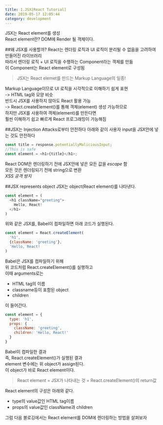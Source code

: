 ```yaml
---
title: 1.JSX[React Tutorial]
date: 2019-05-17 12:05:44
category: development
---
```

JSX는 React element를 생성  
React element란? DOM에 Render 될 객체이다.  

##왜 JSX를 사용할까?
React는 렌더링 로직과 UI 로직이 분리될 수 없음을 고려하여 만들어진 라이브러리  
따라서 렌더링 로직 + UI 로직을 수행하는 Component라는 객체를 만듦  
이 Component는 React element로 구성됨  

> JSX는 React elemet를 만드는 Markup Language의 일종!

Markup Language이므로 UI 로직을 시각적으로 이해하기 쉽게 표현  
-> HTML tag와 모양 비슷  
반드시 JSX를 사용하지 않아도 React 활용 가능  
-> React.createElement()를 통해 객체(element) 생성 가능하므로  
하지만 JSX를 사용하여 객체(element)를 만든다면  
훨씬 이해하기 쉽고 빠르게 React 프로그래밍이 가능해짐  

##JSX는 Injection Attacks로부터 안전하다
아래와 같이 사용자 input을 JSX안에 넣는 것도 안전하다

```js
const title = response.potentiallyMaliciousInput;
//This is safe
const element = <h1>{title}</h1>;
```

React DOM은 렌더링하기 전에 JSX안에 넣은 모든 값을 _escape_ 함  
모든 것은 렌더링되기 전에 string으로 변환  
_XSS 공격 방지_

##JSX represents object
JSX는 object(React element)를 나타낸다.  

```js
const element = (
  <h1 className="greeting">
    Hello, React!
  </h1>
)
```

위와 같은 JSX를, Babel이 컴파일하면 아래 코드가 실행된다.  

```js
const element = React.createElement(
  'h1',
  {className: 'greeting'},
  'Hello, React!
)
```

Babel은 JSX를 컴파일하기 위해  
위 코드처럼 React.createElement()를 실행하고  
이때 arguments로는  

- HTML tag의 이름
- classname등이 포함된 object
- children

이 들어간다.  

```js  
const element = {
  type: 'h1',
  props: {
    className: 'greeting',
    children: 'Hello, React!'
  }
}
```

Babel이 컴파일한 결과  
즉, React.createElement()가 실행된 결과  
element 변수에는 위 object가 assign된다.  
이 object가 바로 React element이다.  
> React element = JSX가 나타내는 것 = React.createElement()의 return값

React element의 구성은 아래와 같다.  

- type의 value값인 HTML tag이름
- props의 value값인 className과 children
  
그럼 다음 블로깅에서는 React element를 DOM에 렌더링하는 방법을 살펴보자